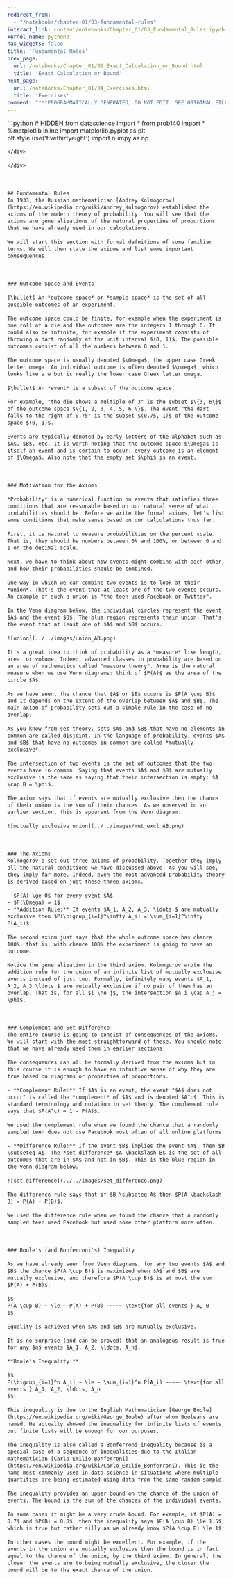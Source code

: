 ```yaml
---
redirect_from:
  - "/notebooks/chapter-01/03-fundamental-rules"
interact_link: content/notebooks/Chapter_01/03_Fundamental_Rules.ipynb
kernel_name: python3
has_widgets: false
title: 'Fundamental Rules'
prev_page:
  url: /notebooks/Chapter_01/02_Exact_Calculation_or_Bound.html
  title: 'Exact Calculation or Bound'
next_page:
  url: /notebooks/Chapter_01/04_Exercises.html
  title: 'Exercises'
comment: "***PROGRAMMATICALLY GENERATED, DO NOT EDIT. SEE ORIGINAL FILES IN /content***"
---
```



<div markdown="1" class="cell code_cell">
<div class="input_area" markdown="1">
```python
# HIDDEN
from datascience import *
from prob140 import *
%matplotlib inline
import matplotlib.pyplot as plt
plt.style.use('fivethirtyeight')
import numpy as np

```
</div>

</div>



## Fundamental Rules
In 1933, the Russian mathematician [Andrey Kolmogorov](https://en.wikipedia.org/wiki/Andrey_Kolmogorov) established the axioms of the modern theory of probability. You will see that the axioms are generalizations of the natural properties of proportions that we have already used in our calculations.

We will start this section with formal defnitions of some familiar terms. We will then state the axioms and list some important consequences.



### Outcome Space and Events

$\bullet$ An *outcome space* or *sample space* is the set of all possible outcomes of an experiment. 

The outcome space could be finite, for example when the experiment is one roll of a die and the outcomes are the integers 1 through 6. It could also be infinite, for example if the experiment consists of throwing a dart randomly at the unit interval $(0, 1)$. The possible outcomes consist of all the numbers between 0 and 1.

The outcome space is usually denoted $\Omega$, the upper case Greek letter omega. An individual outcome is often denoted $\omega$, which looks like a w but is really the lower case Greek letter omega.

$\bullet$ An *event* is a subset of the outcome space. 

For example, "the die shows a multiple of 3" is the subset $\{3, 6\}$ of the outcome space $\{1, 2, 3, 4, 5, 6 \}$. The event "the dart falls to the right of 0.75" is the subset $(0.75, 1)$ of the outcome space $(0, 1)$.

Events are typically denoted by early letters of the alphabet such as $A$, $B$, etc. It is worth noting that the outcome space $\Omega$ is itself an event and is certain to occur: every outcome is an element of $\Omega$. Also note that the empty set $\phi$ is an event.



### Motivation for the Axioms

*Probability* is a numerical function on events that satisfies three conditions that are reasonable based on our natural sense of what probabilities should be. Before we write the formal axioms, let's list some conditions that make sense based on our calculations thus far.

First, it is natural to measure probabilities on the percent scale. That is, they should be numbers between 0% and 100%, or between 0 and 1 on the decimal scale.

Next, we have to think about how events might combine with each other, and how their probabilities should be combined.

One way in which we can combine two events is to look at their *union*. That's the event that at least one of the two events occurs. An example of such a union is "the teen used Facebook or Twitter".

In the Venn diagram below, the individual circles represent the event $A$ and the event $B$. The blue region represents their union. That's the event that at least one of $A$ and $B$ occurs.

![union](../../images/union_AB.png)

It's a great idea to think of probability as a *measure* like length, area, or volume. Indeed, advanced classes in probability are based on an area of mathematics called "measure theory". Area is the natural measure when we use Venn diagrams: think of $P(A)$ as the area of the circle $A$.

As we have seen, the chance that $A$ or $B$ occurs is $P(A \cup B)$ and it depends on the extent of the overlap between $A$ and $B$. The main axiom of probability sets out a simple rule in the case of no overlap.

As you know from set theory, sets $A$ and $B$ that have no elements in common are called disjoint. In the language of probability, events $A$ and $B$ that have no outcomes in common are called *mutually exclusive*.

The intersection of two events is the set of outcomes that the two events have in common. Saying that events $A$ and $B$ are mutually exclusive is the same as saying that their intersection is empty: $A \cap B = \phi$.

The axiom says that if events are mutually exclusive then the chance of their union is the sum of their chances. As we observed in an earlier section, this is apparent from the Venn diagram.

![mutually exclusive union](../../images/mut_excl_AB.png)



### The Axioms
Kolmogorov's set out three axioms of probability. Together they imply all the natural conditions we have discussed above. As you will see, they imply far more. Indeed, even the most advanced probability theory is derived based on just these three axioms.

- $P(A) \ge 0$ for every event $A$
- $P(\Omega) = 1$
- **Addition Rule:** If events $A_1, A_2, A_3, \ldots $ are mutually exclusive then $P(\bigcup_{i=1}^\infty A_i) = \sum_{i=1}^\infty P(A_i)$

The second axiom just says that the whole outcome space has chance 100%, that is, with chance 100% the experiment is going to have an outcome.

Notice the generalization in the third axiom. Kolmogorov wrote the addition rule for the union of an infinite list of mutually exclusive events instead of just two. Formally, infinitely many events $A_1, A_2, A_3 \ldots $ are mutually exclusive if no pair of them has an overlap. That is, for all $i \ne j$, the intersection $A_i \cap A_j = \phi$.



### Complement and Set Difference
The entire course is going to consist of consequences of the axioms. We will start with the most straightforward of these. You should note that we have already used them in earlier sections.

The consequences can all be formally derived from the axioms but in this course it is enough to have an intuitive sense of why they are true based on diagrams or properties of proportions.

- **Complement Rule:** If $A$ is an event, the event "$A$ does not occur" is called the *complement* of $A$ and is denoted $A^c$. This is standard terminology and notation in set theory. The complement rule says that $P(A^c) = 1 - P(A)$.

We used the complement rule when we found the chance that a randomly sampled teen does not use Facebook most often of all online platforms.

- **Difference Rule:** If the event $B$ implies the event $A$, then $B \subseteq A$. The *set difference* $A \backslash B$ is the set of all outcomes that are in $A$ and not in $B$. This is the blue region in the Venn diagram below.

![set difference](../../images/set_difference.png)

The difference rule says that if $B \subseteq A$ then $P(A \backslash B) = P(A) - P(B)$.

We used the difference rule when we found the chance that a randomly sampled teen used Facebook but used some other platform more often.



### Boole's (and Bonferroni's) Inequality

As we have already seen from Venn diagrams, for any two events $A$ and $B$ the chance $P(A \cup B)$ is maximized when $A$ and $B$ are mutually exclusive, and therefore $P(A \cup B)$ is at most the sum $P(A) + P(B)$:

$$
P(A \cup B) ~ \le ~ P(A) + P(B) ~~~~~ \text{for all events } A, B
$$

Equality is achieved when $A$ and $B$ are mutually exclusive.

It is no surprise (and can be proved) that an analogous result is true for any $n$ events $A_1, A_2, \ldots, A_n$.

**Boole's Inequality:**

$$
P(\bigcup_{i=1}^n A_i) ~ \le ~ \sum_{i=1}^n P(A_i) ~~~~~ \text{for all events } A_1, A_2, \ldots, A_n
$$

This inequality is due to the English Mathematician [George Boole](https://en.wikipedia.org/wiki/George_Boole) after whom Booleans are named. He actually showed the inequality for infinite lists of events, but finite lists will be enough for our purposes.

The inequality is also called a Bonferroni inequality because is a special case of a sequence of inequalities due to the Italian mathematician [Carlo Emilio Bonferroni](https://en.wikipedia.org/wiki/Carlo_Emilio_Bonferroni). This is the name most commonly used in data science in situations where multiple quantities are being estimated using data from the same random sample.

The inequality provides an upper bound on the chance of the union of events. The bound is the sum of the chances of the individual events. 

In some cases it might be a very crude bound. For example, if $P(A) = 0.7$ and $P(B) = 0.8$, then the inequality says $P(A \cup B) \le 1.5$, which is true but rather silly as we already know $P(A \cup B) \le 1$.

In other cases the bound might be excellent. For example, if the events in the union are mutually exclusive then the bound is in fact equal to the chance of the union, by the third axiom. In general, the closer the events are to being mutually exclusive, the closer the bound will be to the exact chance of the union.


